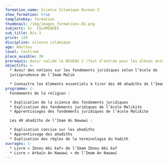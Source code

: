 ```yaml
---
formation_name: Science Islamique Niveau 3
show_formation: true
templateKey: formation
thumbnail: /img/images_formations-02.png
subjects: Sc. ISLAMIQUES
sub_title: Niv.3
price: 120
discipline: science islamique
age: Adultes
level: Confirmé
place_avaible: 30
prerequis: Avoir validé le NIVEAU 2 (Test d’entrée pour les élèves extérieurs)
objectifs: >-
  * Avoir des notions sur les fondements juridiques selon l’école de
  jurisprudence de l’Imam Malik

  * Connaitre les éléments essentiels à tirer des 40 ahadiths de l’Imam An Nawawi
programme: |-
  Fondements de la religion : 

  * Explication de la science des fondements juridiques 
  * Explication des fondements juridiques de l’école Malikite 
  * Apprentissages des fondements juridiques de l’école Malikite

  Les 40 ahadiths de l’Imam An Nawawi : 

  * Explication concise sur les ahadiths 
  * Apprentissage des ahadiths 
  * Explication des règles de la terminologie du hadith
ouvrages: |-
  * Livre « Ibnou Abi kaf» de l’Imam Ibnou Abi kaf 
  * Livre « Arbaïn An Nawawi » de l’Imam An Nawawi
---
```

